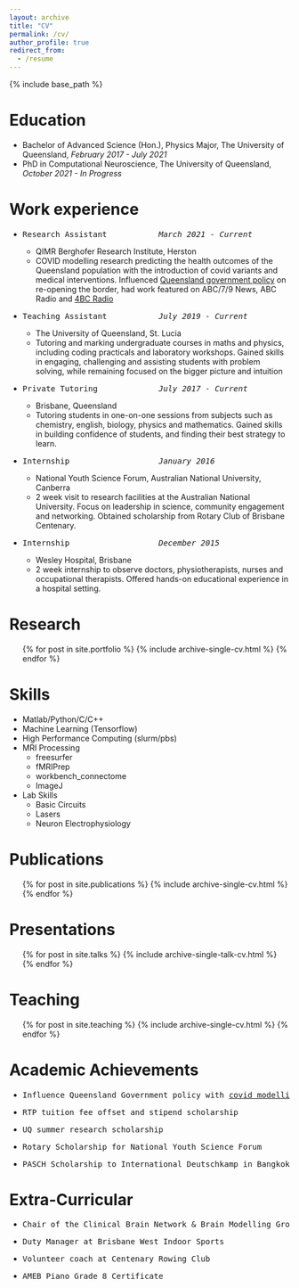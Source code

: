 ```yaml
---
layout: archive
title: "CV"
permalink: /cv/
author_profile: true
redirect_from:
  - /resume
---
```


{% include base_path %}

Education
======
* Bachelor of Advanced Science (Hon.), Physics Major, The University of Queensland, *February 2017 - July 2021*
* PhD in Computational Neuroscience, The University of Queensland, *October 2021 - In Progress*                           

Work experience
======
* <pre>Research Assistant           <i>March 2021 - Current</i></pre>
  * QIMR Berghofer Research Institute, Herston
  * COVID modelling research predicting the health outcomes of the Queensland population with the introduction of covid variants and medical interventions. Influenced [Queensland government policy](https://www.covid19.qld.gov.au/__data/assets/pdf_file/0030/216939/qimr-berghofer-modelling-covid-in-qld-report.pdf) on re-opening the border, had work featured on ABC/7/9 News, ABC Radio and [4BC Radio](https://www.4bc.com.au/hundreds-of-queenslanders-could-die-as-state-reopens-borders-modelling-predicts/)

* <pre>Teaching Assistant           <i>July 2019 - Current</i></pre>
  * The University of Queensland, St. Lucia 
  * Tutoring and marking undergraduate courses in maths and physics, including coding practicals and laboratory workshops. Gained skills in engaging, challenging and assisting students with problem solving, while remaining focused on the bigger picture and intuition


* <pre>Private Tutoring             <i>July 2017 - Current</i></pre>                                                                   
  * Brisbane, Queensland
  * Tutoring students in one-on-one sessions from subjects such as chemistry, english, biology, physics and mathematics. Gained skills in building confidence of students, and finding their best strategy to learn.

* <pre>Internship                   <i>January 2016</i></pre>
  * National Youth Science Forum, Australian National University, Canberra
  * 2 week visit to research facilities at the Australian National University. Focus on leadership in science, community engagement and networking. Obtained scholarship from Rotary Club of Brisbane Centenary.


* <pre>Internship                   <i>December 2015</i></pre>
  * Wesley Hospital, Brisbane
  * 2 week internship to observe doctors, physiotherapists, nurses and occupational therapists. Offered hands-on educational experience in a hospital setting.
  
Research
======
  <ul>{% for post in site.portfolio %}
    {% include archive-single-cv.html %}
  {% endfor %}</ul>

Skills
======
* Matlab/Python/C/C++
* Machine Learning (Tensorflow)
* High Performance Computing (slurm/pbs)
* MRI Processing
  * freesurfer
  * fMRIPrep
  * workbench_connectome
  * ImageJ
* Lab Skills
  * Basic Circuits 
  * Lasers
  * Neuron Electrophysiology 

Publications
======
  <ul>{% for post in site.publications %}
    {% include archive-single-cv.html %}
  {% endfor %}</ul>
  
Presentations
======
  <ul>{% for post in site.talks %}
    {% include archive-single-talk-cv.html %}
  {% endfor %}</ul>
  
Teaching
======
  <ul>{% for post in site.teaching %}
    {% include archive-single-cv.html %}
  {% endfor %}</ul>
  
Academic Achievements
======
* <pre>Influence Queensland Government policy with <a href="https://www.covid19.qld.gov.au/__data/assets/pdf_file/0030/216939/qimr-berghofer-modelling-covid-in-qld-report.pdf">covid modelling</a>        <i>2021</i></pre>                                       
* <pre>RTP tuition fee offset and stipend scholarship                     <i>2021</i></pre>                                   
* <pre>UQ summer research scholarship                                     <i>2019</i></pre>                                                       
* <pre>Rotary Scholarship for National Youth Science Forum                <i>2016</i></pre>                                 
* <pre>PASCH Scholarship to International Deutschkamp in Bangkok          <i>2015</i></pre>                         

Extra-Curricular
======
* <pre>Chair of the Clinical Brain Network & Brain Modelling Group Teaching Sessions  <i>2021 - Current</i></pre> 
* <pre>Duty Manager at Brisbane West Indoor Sports                                    <i>2019 - Current</i></pre>
* <pre>Volunteer coach at Centenary Rowing Club                                       <i>2019 - 2020</i></pre>
* <pre>AMEB Piano Grade 8 Certificate                                                 <i>2017</i></pre>
